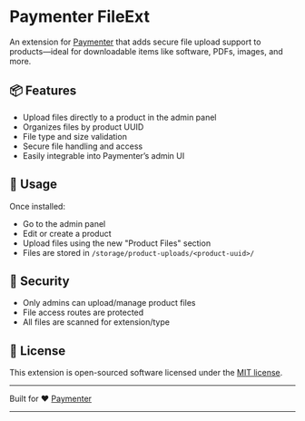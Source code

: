 # Paymenter FileExt 

An extension for [Paymenter](https://github.com/Paymenter/Paymenter) that adds secure file upload support to products—ideal for downloadable items like software, PDFs, images, and more.

## 📦 Features

- Upload files directly to a product in the admin panel
- Organizes files by product UUID
- File type and size validation
- Secure file handling and access
- Easily integrable into Paymenter’s admin UI

## 🧩 Usage

Once installed:

* Go to the admin panel
* Edit or create a product
* Upload files using the new "Product Files" section
* Files are stored in `/storage/product-uploads/<product-uuid>/`


## 🔐 Security

* Only admins can upload/manage product files
* File access routes are protected
* All files are scanned for extension/type

## 📜 License

This extension is open-sourced software licensed under the [MIT license](LICENSE).

---

Built for ❤️ [Paymenter](https://github.com/Paymenter/Paymenter)

---
